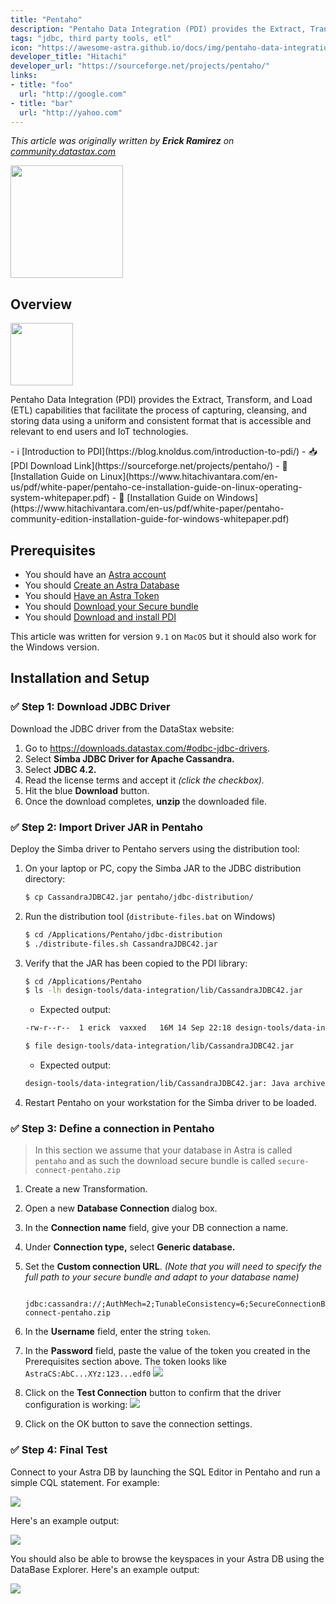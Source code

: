 ```yaml
---
title: "Pentaho"
description: "Pentaho Data Integration (PDI) provides the Extract, Transform, and Load (ETL) capabilities that facilitate the process of capturing, cleansing, and storing data using a uniform and consistent format that is accessible and relevant to end users and IoT technologies."
tags: "jdbc, third party tools, etl"
icon: "https://awesome-astra.github.io/docs/img/pentaho-data-integration/pentaho.svg"
developer_title: "Hitachi"
developer_url: "https://sourceforge.net/projects/pentaho/"
links:
- title: "foo"
  url: "http://google.com"
- title: "bar"
  url: "http://yahoo.com"
---
```


<div class="nosurface" markdown="1">

_This article was originally written by **Erick Ramirez** on [community.datastax.com](https://community.datastax.com/articles/12289/how-to-connect-to-astra-db-from-pentaho-data-integ.html)_

<img src="https://awesome-astra.github.io/docs/img/pentaho-data-integration/logo-pentaho.png" style="height: 180px;" />
</div>

## Overview

<img src="https://awesome-astra.github.io/docs/img/pentaho-data-integration/pdi.png" height="100px" />

Pentaho Data Integration (PDI) provides the Extract, Transform, and Load (ETL) capabilities that facilitate the process of capturing, cleansing, and storing data using a uniform and consistent format that is accessible and relevant to end users and IoT technologies.

<div class="nosurface" markdown="1">
- ℹ️ [Introduction to PDI](https://blog.knoldus.com/introduction-to-pdi/)
- 📥 [PDI Download Link](https://sourceforge.net/projects/pentaho/)
- 📘 [Installation Guide on Linux](https://www.hitachivantara.com/en-us/pdf/white-paper/pentaho-ce-installation-guide-on-linux-operating-system-whitepaper.pdf)
- 📘 [Installation Guide on Windows](https://www.hitachivantara.com/en-us/pdf/white-paper/pentaho-community-edition-installation-guide-for-windows-whitepaper.pdf)
</div>

## Prerequisites

<ul class="prerequisites">
  <li class="nosurface">You should have an <a href="https://astra.dev/3B7HcYo">Astra account</a></li>
  <li class="nosurface">You should <a href="https://awesome-astra.github.io/docs/pages/astra/create-instance/">Create an Astra Database</a></li>
  <li class="nosurface">You should <a href="https://awesome-astra.github.io/docs/pages/astra/create-token/">Have an Astra Token</a></li>
  <li class="nosurface">You should <a href="https://awesome-astra.github.io/docs/pages/astra/download-scb/">Download your Secure bundle</a></li>
<li>You should <a href="https://sourceforge.net/projects/pentaho/">Download and install PDI</a></li>
</ul>

This article was written for version `9.1` on `MacOS` but it should also work for the Windows version.

## Installation and Setup

### <span class="nosurface">✅ </span>Step 1: Download JDBC Driver

Download the JDBC driver from the DataStax website:

1. Go to https://downloads.datastax.com/#odbc-jdbc-drivers.
2. Select **Simba JDBC Driver for Apache Cassandra.**
3. Select **JDBC 4.2.**
4. Read the license terms and accept it _(click the checkbox)._
5. Hit the blue **Download** button.
6. Once the download completes, **unzip** the downloaded file.

### <span class="nosurface">✅ </span>Step 2: Import Driver JAR in Pentaho

Deploy the Simba driver to Pentaho servers using the distribution tool:

1. On your laptop or PC, copy the Simba JAR to the JDBC distribution directory:

      ```bash
      $ cp CassandraJDBC42.jar pentaho/jdbc-distribution/
      ```

2. Run the distribution tool (`distribute-files.bat` on Windows)

      ```bash
      $ cd /Applications/Pentaho/jdbc-distribution
      $ ./distribute-files.sh CassandraJDBC42.jar
      ```

3. Verify that the JAR has been copied to the PDI library:

      ```bash
      $ cd /Applications/Pentaho
      $ ls -lh design-tools/data-integration/lib/CassandraJDBC42.jar
      ```

      - Expected output:

      ```bash
      -rw-r--r--  1 erick  vaxxed   16M 14 Sep 22:18 design-tools/data-integration/lib/CassandraJDBC42.jar
      ```

      ```bash
      $ file design-tools/data-integration/lib/CassandraJDBC42.jar
      ```

      - Expected output:

      ```bash
      design-tools/data-integration/lib/CassandraJDBC42.jar: Java archive data (JAR)
      ```

4. Restart Pentaho on your workstation for the Simba driver to be loaded.

### <span class="nosurface">✅ </span>Step 3: Define a connection in Pentaho

> In this section we assume that your database in Astra is called `pentaho` and as such the download secure bundle is called `secure-connect-pentaho.zip`

1. Create a new Transformation.
2. Open a new **Database Connection** dialog box.
3. In the **Connection name** field, give your DB connection a name.
4. Under **Connection type,** select **Generic database.**
5. Set the **Custom connection URL**. _(Note that you will need to specify the full path to your secure bundle and adapt to your database name)_

      ```
       jdbc:cassandra://;AuthMech=2;TunableConsistency=6;SecureConnectionBundlePath=/path/to/secure-connect-pentaho.zip
      ```

6. In the **Username** field, enter the string `token`.
7. In the **Password** field, paste the value of the token you created in the Prerequisites section above. The token looks like `AstraCS:AbC...XYz:123...edf0`
   <img src="https://awesome-astra.github.io/docs/img/pentaho-data-integration/pentaho-01-new-astra-connection.png" />
8. Click on the **Test Connection** button to confirm that the driver configuration is working:
   <img src="https://awesome-astra.github.io/docs/img/pentaho-data-integration/pentaho-02-test-connection.png" />
9. Click on the OK button to save the connection settings.

### <span class="nosurface">✅ </span>Step 4: Final Test

Connect to your Astra DB by launching the SQL Editor in Pentaho and run a simple CQL statement. For example:

<img src="https://awesome-astra.github.io/docs/img/pentaho-data-integration/pentaho-03-sql-editor.png" />

Here's an example output:

<img src="https://awesome-astra.github.io/docs/img/pentaho-data-integration/pentaho-04-preview-data.png" />

You should also be able to browse the keyspaces in your Astra DB using the DataBase Explorer. Here's an example output:

<img src="https://awesome-astra.github.io/docs/img/pentaho-data-integration/pentaho-05-db-explorer.png" />
